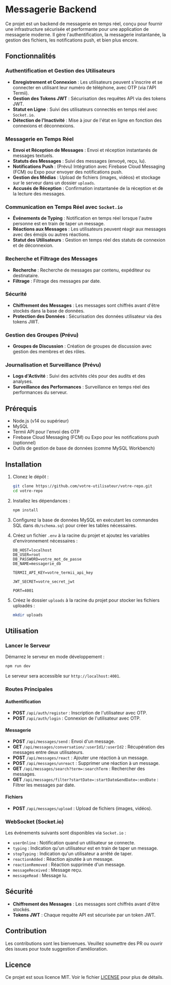 
# Messagerie Backend

Ce projet est un backend de messagerie en temps réel, conçu pour fournir une infrastructure sécurisée et performante pour une application de messagerie moderne. Il gère l'authentification, la messagerie instantanée, la gestion des fichiers, les notifications push, et bien plus encore.

## Fonctionnalités

### Authentification et Gestion des Utilisateurs
- **Enregistrement et Connexion** : Les utilisateurs peuvent s'inscrire et se connecter en utilisant leur numéro de téléphone, avec OTP (via l'API Termii).
- **Gestion des Tokens JWT** : Sécurisation des requêtes API via des tokens JWT.
- **Statut en Ligne** : Suivi des utilisateurs connectés en temps réel avec `Socket.io`.
- **Détection de l'Inactivité** : Mise à jour de l'état en ligne en fonction des connexions et déconnexions.

### Messagerie en Temps Réel
- **Envoi et Réception de Messages** : Envoi et réception instantanés de messages textuels.
- **Statuts des Messages** : Suivi des messages (envoyé, reçu, lu).
- **Notifications Push** : (Prévu) Intégration avec Firebase Cloud Messaging (FCM) ou Expo pour envoyer des notifications push.
- **Gestion des Médias** : Upload de fichiers (images, vidéos) et stockage sur le serveur dans un dossier `uploads`.
- **Accusés de Réception** : Confirmation instantanée de la réception et de la lecture des messages.

### Communication en Temps Réel avec `Socket.io`
- **Événements de Typing** : Notification en temps réel lorsque l'autre personne est en train de taper un message.
- **Réactions aux Messages** : Les utilisateurs peuvent réagir aux messages avec des émojis ou autres réactions.
- **Statut des Utilisateurs** : Gestion en temps réel des statuts de connexion et de déconnexion.

### Recherche et Filtrage des Messages
- **Recherche** : Recherche de messages par contenu, expéditeur ou destinataire.
- **Filtrage** : Filtrage des messages par date.

### Sécurité
- **Chiffrement des Messages** : Les messages sont chiffrés avant d'être stockés dans la base de données.
- **Protection des Données** : Sécurisation des données utilisateur via des tokens JWT.

### Gestion des Groupes (Prévu)
- **Groupes de Discussion** : Création de groupes de discussion avec gestion des membres et des rôles.

### Journalisation et Surveillance (Prévu)
- **Logs d'Activité** : Suivi des activités clés pour des audits et des analyses.
- **Surveillance des Performances** : Surveillance en temps réel des performances du serveur.

## Prérequis

- Node.js (v14 ou supérieur)
- MySQL
- Termii API pour l'envoi des OTP
- Firebase Cloud Messaging (FCM) ou Expo pour les notifications push (optionnel)
- Outils de gestion de base de données (comme MySQL Workbench)

## Installation

1. Clonez le dépôt :

   ```bash
   git clone https://github.com/votre-utilisateur/votre-repo.git
   cd votre-repo
   ```

2. Installez les dépendances :

   ```bash
   npm install
   ```

3. Configurez la base de données MySQL en exécutant les commandes SQL dans `db/schema.sql` pour créer les tables nécessaires.

4. Créez un fichier `.env` à la racine du projet et ajoutez les variables d'environnement nécessaires :

   ```plaintext
   DB_HOST=localhost
   DB_USER=root
   DB_PASSWORD=votre_mot_de_passe
   DB_NAME=messagerie_db

   TERMII_API_KEY=votre_termii_api_key

   JWT_SECRET=votre_secret_jwt

   PORT=4001
   ```

5. Créez le dossier `uploads` à la racine du projet pour stocker les fichiers uploadés :

   ```bash
   mkdir uploads
   ```

## Utilisation

### Lancer le Serveur

Démarrez le serveur en mode développement :

```bash
npm run dev
```

Le serveur sera accessible sur `http://localhost:4001`.

### Routes Principales

#### Authentification

- **POST** `/api/auth/register` : Inscription de l'utilisateur avec OTP.
- **POST** `/api/auth/login` : Connexion de l'utilisateur avec OTP.

#### Messagerie

- **POST** `/api/messages/send` : Envoi d'un message.
- **GET** `/api/messages/conversation/:userId1/:userId2` : Récupération des messages entre deux utilisateurs.
- **POST** `/api/messages/react` : Ajouter une réaction à un message.
- **POST** `/api/messages/unreact` : Supprimer une réaction à un message.
- **GET** `/api/messages/search?term=:searchTerm` : Rechercher des messages.
- **GET** `/api/messages/filter?startDate=:startDate&endDate=:endDate` : Filtrer les messages par date.

#### Fichiers

- **POST** `/api/messages/upload` : Upload de fichiers (images, vidéos).

### WebSocket (Socket.io)

Les événements suivants sont disponibles via `Socket.io` :

- `userOnline` : Notification quand un utilisateur se connecte.
- `typing` : Indication qu'un utilisateur est en train de taper un message.
- `stopTyping` : Indication qu'un utilisateur a arrêté de taper.
- `reactionAdded` : Réaction ajoutée à un message.
- `reactionRemoved` : Réaction supprimée d'un message.
- `messageReceived` : Message reçu.
- `messageRead` : Message lu.

## Sécurité

- **Chiffrement des Messages** : Les messages sont chiffrés avant d'être stockés.
- **Tokens JWT** : Chaque requête API est sécurisée par un token JWT.

## Contribution

Les contributions sont les bienvenues. Veuillez soumettre des PR ou ouvrir des issues pour toute suggestion d'amélioration.

## Licence

Ce projet est sous licence MIT. Voir le fichier [LICENSE](LICENSE) pour plus de détails.
